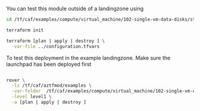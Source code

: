 You can test this module outside of a landingzone using

```bash
cd /tf/caf/examples/compute/virtual_machine/102-single-vm-data-disks/standalone

terraform init

terraform [plan | apply | destroy ] \
  -var-file ../configuration.tfvars


```

To test this deployment in the example landingzone. Make sure the launchpad has been deployed first

```bash

rover \
  -lz /tf/caf/aztfmod/examples \
  -var-folder  /tf/caf/examples/compute/virtual_machine/102-single-vm-data-disks/ \
  -level level1 \
  -a [plan | apply | destroy ] 

```